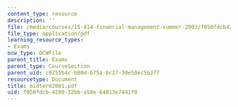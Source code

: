 ```yaml
---
content_type: resource
description: ''
file: /media/courses/15-414-financial-management-summer-2003/f050fdcb428032bba58e64813e7441f0_midterm2001.pdf
file_type: application/pdf
learning_resource_types:
- Exams
ocw_type: OCWFile
parent_title: Exams
parent_type: CourseSection
parent_uid: c9255b4c-b00d-b75a-bc27-30e50ec5b277
resourcetype: Document
title: midterm2001.pdf
uid: f050fdcb-4280-32bb-a58e-64813e7441f0
---
```

